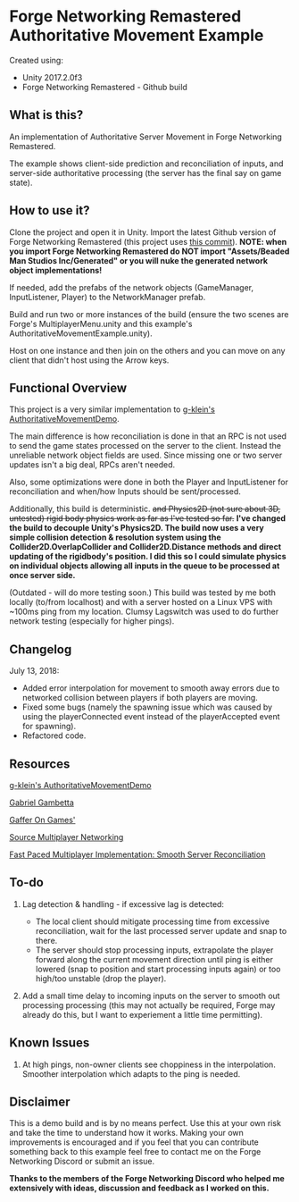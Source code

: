# Forge Networking Remastered Authoritative Movement Example

Created using:

- Unity 2017.2.0f3
- Forge Networking Remastered - Github build

## What is this?

An implementation of Authoritative Server Movement in Forge Networking Remastered.

The example shows client-side prediction and reconciliation of inputs, and server-side authoritative processing (the server has the final say on game state).

## How to use it?

Clone the project and open it in Unity. Import the latest Github version of Forge Networking Remastered (this project uses [this commit](https://github.com/BeardedManStudios/ForgeNetworkingRemastered/commit/9fe861ec6f29751d74a15add1679c6a343e22e89)). **NOTE: when you import Forge Networking Remastered do NOT import "Assets/Beaded Man Studios Inc/Generated" or you will nuke the generated network object implementations!**

If needed, add the prefabs of the network objects (GameManager, InputListener, Player) to the NetworkManager prefab.

Build and run two or more instances of the build (ensure the two scenes are Forge's MultiplayerMenu.unity and this example's AuthoritativeMovementExample.unity).

Host on one instance and then join on the others and you can move on any client that didn't host using the Arrow keys.

## Functional Overview

This project is a very similar implementation to [g-klein's AuthoritativeMovementDemo](https://github.com/g-klein/ForgeAuthoritativeMovementDemo).

The main difference is how reconciliation is done in that an RPC is not used to send the game states processed on the server to the client. Instead the unreliable network object fields are used. Since missing one or two server updates isn't a big deal, RPCs aren't needed.

Also, some optimizations were done in both the Player and InputListener for reconciliation and when/how Inputs should be sent/processed.

Additionally, this build is deterministic. ~~and Physics2D (not sure about 3D, untested) rigid body physics work as far as I've tested so far.~~ **I've changed the build to decouple Unity's Physics2D. The build now uses a very simple collision detection & resolution system using the Collider2D.OverlapCollider and Collider2D.Distance methods and direct updating of the rigidbody's position. I did this so I could simulate physics on individual objects allowing all inputs in the queue to be processed at once server side.**

(Outdated - will do more testing soon.) This build was tested by me both locally (to/from localhost) and with a server hosted on a Linux VPS with ~100ms ping from my location. Clumsy Lagswitch was used to do further network testing (especially for higher pings).

## Changelog

July 13, 2018:

- Added error interpolation for movement to smooth away errors due to networked collision between players if both players are moving.
- Fixed some bugs (namely the spawning issue which was caused by using the playerConnected event instead of the playerAccepted event for spawning).
- Refactored code.

## Resources

[g-klein's AuthoritativeMovementDemo](https://github.com/g-klein/ForgeAuthoritativeMovementDemo)

[Gabriel Gambetta](http://www.gabrielgambetta.com/client-server-game-architecture.html)

[Gaffer On Games'](https://gafferongames.com/)

[Source Multiplayer Networking](https://developer.valvesoftware.com/wiki/Source_Multiplayer_Networking)

[Fast Paced Multiplayer Implementation: Smooth Server Reconciliation](https://fouramgames.com/blog/fast-paced-multiplayer-implementation-smooth-server-reconciliation#smoothing)

## To-do

1. Lag detection & handling - if excessive lag is detected:
	- The local client should mitigate processing time from excessive reconciliation, wait for the last processed server update and snap to there.
	- The server should stop processing inputs, extrapolate the player forward along the current movement direction until ping is either lowered (snap to position and start processing inputs again) or too high/too unstable (drop the player).

3. Add a small time delay to incoming inputs on the server to smooth out processing processing (this may not actually be required, Forge may already do this, but I want to experiement a little time permitting).

## Known Issues

1. At high pings, non-owner clients see choppiness in the interpolation. Smoother interpolation which adapts to the ping is needed.

## Disclaimer

This is a demo build and is by no means perfect. Use this at your own risk and take the time to understand how it works. Making your own improvements is encouraged and if you feel that you can contribute something back to this example feel free to contact me on the Forge Networking Discord or submit an issue.

**Thanks to the members of the Forge Networking Discord who helped me extensively with ideas, discussion and feedback as I worked on this.**
